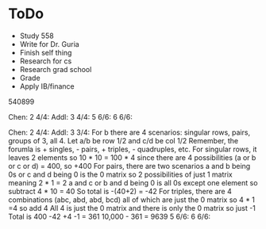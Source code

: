 # ToDo

- Study 558
- Write for Dr. Guria
- Finish self thing
- Research for cs
- Research grad school
- Grade 
- Apply IB/finance






540899


Chen:
2 4/4:
Addl:
3 4/4:
5 6/6:
6 6/6:


Chen:
2 4/4:
Addl:
3 3/4: For b there are 4 scenarios: singular rows, pairs, groups of 3, all 4. Let a/b be row 1/2 and c/d be col 1/2
	Remember, the forumla is + singles, - pairs, + triples, - quadruples, etc.
	For singular rows, it leaves 2 elements so 10 * 10 = 100 * 4 since there are 4 possibilities (a or b or c or d) = 400, so +400
	For pairs, there are two scenarios
		a and b being 0s or c and d being 0 is the 0 matrix so 2 possibilities of just 1 matrix meaning 2 * 1 = 2
		a and c or b and d being 0 is all 0s except one element so subtract 4 * 10 = 40
		So total is -(40+2) = -42
	For triples, there are 4 combinations (abc, abd, abd, bcd) all of which are just the 0 matrix so 4 * 1 =4 so add 4
	All 4 is just the 0 matrix and there is only the 0 matrix so just -1
	Total is 400 -42 +4 -1 = 361
	10,000 - 361 = 9639
5 6/6:
6 6/6:
